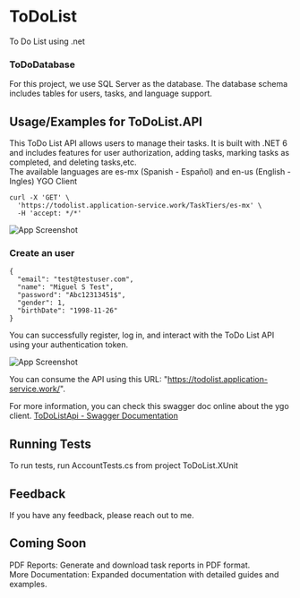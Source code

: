 # ToDoList
To Do List using .net 

### ToDoDatabase ###
For this project, we use SQL Server as the database. The database schema includes tables for users, tasks, and language support.

## Usage/Examples for ToDoList.API

This ToDo List API allows users to manage their tasks. It is built with .NET 6 and includes features for user authorization, adding tasks, marking tasks as completed, and deleting tasks,etc.  
The available languages ​​are es-mx (Spanish - Español) and en-us (English - Ingles)
YGO Client
```
curl -X 'GET' \
  'https://todolist.application-service.work/TaskTiers/es-mx' \
  -H 'accept: */*'
```
![App Screenshot](https://res.cloudinary.com/imgresd/image/upload/v1720242430/Github/astygcvwwvmbeh38ezin.png)

### Create an user
```
{
  "email": "test@testuser.com",
  "name": "Miguel S Test",
  "password": "Abc12313451$",
  "gender": 1,
  "birthDate": "1998-11-26"
}
```
You can successfully register, log in, and interact with the ToDo List API using your authentication token.

![App Screenshot](https://res.cloudinary.com/imgresd/image/upload/v1720242462/Github/hrm3rfmypzpivkvieh55.png)

You can consume the API using this URL: "https://todolist.application-service.work/".

For more information, you can check this swagger doc online about the ygo client. [ToDoListApi - Swagger Documentation](https://todolist.application-service.work/swagger/index.html)

## Running Tests

To run tests, run AccountTests.cs from project ToDoList.XUnit

## Feedback

If you have any feedback, please reach out to me.

## Coming Soon
PDF Reports: Generate and download task reports in PDF format.  
More Documentation: Expanded documentation with detailed guides and examples.

